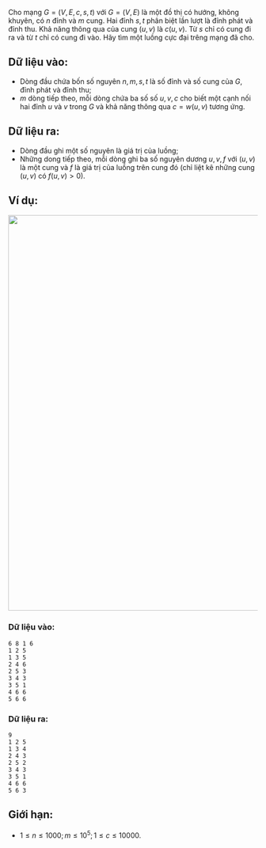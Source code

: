 Cho mạng $G = (V, E, c, s, t)$ với $G = (V, E)$ là một đồ thị có hướng, không khuyên, có $n$ đỉnh và $m$ cung. Hai đỉnh $s, t$ phân biệt lần lượt là đỉnh phát và đỉnh thu. Khả năng thông qua của cung $(u, v)$ là $c(u, v)$. Từ $s$ chỉ có cung đi ra và từ $t$ chỉ có cung đi vào. Hãy tìm một luồng cực đại trêng mạng đã cho.

## Dữ liệu vào:
- Dòng đầu chứa bốn số nguyên $n, m, s, t$ là số đỉnh và số cung của $G$, đỉnh phát và đỉnh thu;
- $m$ dòng tiếp theo, mỗi dòng chứa ba số số $u, v, c$ cho biết một cạnh nối hai đỉnh $u$ và $v$ trong $G$ và khả năng thông qua $c = w(u, v)$ tương ứng.

## Dữ liệu ra:
- Dòng đầu ghi một số nguyên là giá trị của luồng;
- Những dong tiếp theo, mỗi dòng ghi ba số nguyên dương $u, v, f$ với $(u, v)$ là một cung và $f$ là giá trị của luồng trên cung đó (chỉ liệt kê những cung $(u, v)$ có $f(u, v) > 0$).

## Ví dụ:
<center><img src="/images/problems/556/HMAXFLOW.png" width="800px" /></center>

### Dữ liệu vào:
```
6 8 1 6
1 2 5
1 3 5
2 4 6
2 5 3
3 4 3
3 5 1
4 6 6
5 6 6
```

### Dữ liệu ra:
```
9
1 2 5
1 3 4
2 4 3
2 5 2
3 4 3
3 5 1
4 6 6
5 6 3
```

## Giới hạn:
- $1 ≤ n ≤ 1000; m ≤ 10^5; 1 ≤ c ≤ 10000$.
